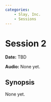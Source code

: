 ```yaml
---
categories:
    - Slay, Inc.
    - Sessions
---
```


# Session 2

**Date:** TBD

**Audio:** None yet.

## Synopsis

None yet.
